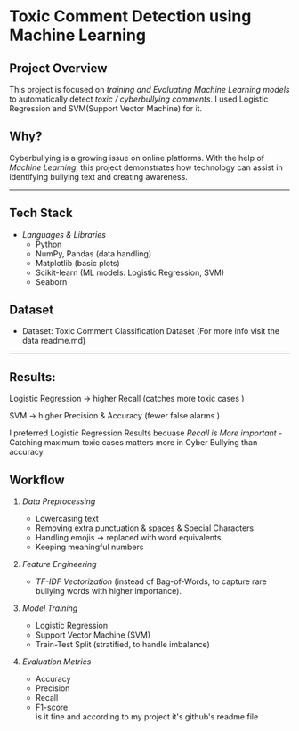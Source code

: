 # Toxic Comment Detection using Machine Learning  

## Project Overview  
This project is focused on *training and Evaluating Machine Learning models* to automatically detect *toxic / cyberbullying comments*. I used Logistic Regression and SVM(Support Vector Machine) for it. 

##  Why?  
Cyberbullying is a growing issue on online platforms. With the help of *Machine Learning*, this project demonstrates how technology can assist in identifying bullying text and creating awareness.  

---

##  Tech Stack  
- *Languages & Libraries*  
  - Python 
  - NumPy, Pandas (data handling)  
  - Matplotlib (basic plots)  
  - Scikit-learn (ML models: Logistic Regression, SVM)  
  - Seaborn
    
##  Dataset  
- Dataset: Toxic Comment Classification Dataset (For more info visit the data readme.md)  

---
## Results:

Logistic Regression → higher Recall (catches more toxic cases )

SVM → higher Precision & Accuracy (fewer false alarms )

I preferred Logistic Regression Results becuase *Recall is More important* - Catching maximum toxic cases matters more in Cyber Bullying than accuracy. 

##  Workflow  

1. *Data Preprocessing*  
   - Lowercasing text  
   - Removing extra punctuation & spaces & Special Characters 
   - Handling emojis → replaced with word equivalents 
   - Keeping meaningful numbers

2. *Feature Engineering*  
   - *TF-IDF Vectorization* (instead of Bag-of-Words, to capture rare bullying words with higher importance).  

3. *Model Training*  
   - Logistic Regression  
   - Support Vector Machine (SVM)  
   - Train-Test Split (stratified, to handle imbalance)  

4. *Evaluation Metrics*  
   - Accuracy  
   - Precision  
   - Recall  
   - F1-score  
    is it fine and according to my project it's github's readme file

